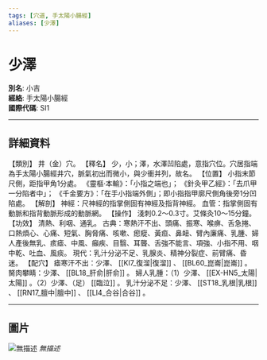 ```yaml
---
tags: [穴道, 手太陽小腸經]
aliases: [少澤]
---
```


# 少澤

**別名**: 小吉  
**經絡**: 手太陽小腸經  
**國際代碼**: SI1  

---

## 詳細資料
【類別】
井（金）穴。
【釋名】
少，小；澤，水澤凹陷處，意指穴位。穴居指端為手太陽小腸經井穴，脈氣初出而微小，與少衝并列，故名。
【位置】
小指末節尺側，距指甲角1分處。
《靈樞‧本輸》：「小指之端也」；
《針灸甲乙經》：「去爪甲一分陷者中」；
《千金要方》：「在手小指端外側」；即小指指甲廓尺側角後旁1分凹陷處。
【解剖】
神經：尺神經的指掌側固有神經及指背神經。
血管：指掌側固有動脈和指背動脈形成的動脈網。
【操作】
淺刺0.2～0.3寸。艾條灸10～15分鐘。
【功效】
清熱、利咽、通乳。
古典：寒熱汗不出、頭痛、振寒、喉痹、舌急捲、口熱煩心、心痛、短氣、胸脅痛、咳嗽、瘛瘲、黃疸、鼻衄、臂內廉痛、乳腫、婦人產後無乳、痎瘧、中風、癲疾、目翳、耳聾、舌強不能言、項強、小指不用、咽中乾、吐血、風痰。
現代：乳汁分泌不足、乳腺炎、精神分裂症、前臂痛、昏迷。
【配穴】
瘧寒汗不出：少澤、 [[KI7_復溜|復溜]] 、 [[BL60_崑崙|崑崙]] 。
胬肉攀睛：少澤、 [[BL18_肝俞|肝俞]] 。
婦人乳腫：（1）少澤、 [[EX-HN5_太陽|太陽]] 。（2）少澤、（足） [[臨泣]] 。
乳汁分泌不足：少澤、 [[ST18_乳根|乳根]] 、 [[RN17_膻中|膻中]] 、 [[LI4_合谷|合谷]] 。

---

## 圖片
![無描述](https://yibian.hopto.org/pic/shu16/201.gif)
_無描述_

